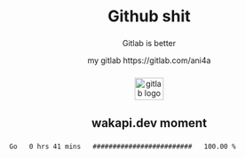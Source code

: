 <h1 align="center">Github shit</h1>

###

<p align="center">Gitlab is better</p>

<p align="center">my gitlab https://gitlab.com/ani4a</p>

###

<div align="center">
  <img src="https://cdn.jsdelivr.net/gh/devicons/devicon/icons/gitlab/gitlab-original.svg" height="40" width="52" alt="gitlab logo"  />
</div>

###

<h2 align="center">wakapi.dev moment</h2>

###

<!--START_SECTION:waka-->

```txt
Go   0 hrs 41 mins   #########################   100.00 %
```

<!--END_SECTION:waka-->

###
